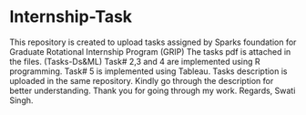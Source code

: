 # Internship-Task
This repository is created to upload tasks assigned by Sparks foundation for Graduate Rotational Internship Program (GRIP)
The tasks pdf is attached in the files. (Tasks-Ds&ML)
Task# 2,3 and 4 are implemented using R programming.
Task# 5 is implemented using Tableau.
Tasks description is uploaded in the same repository. Kindly go through the description for better understanding.
Thank you for going through my work.
Regards,
Swati Singh.

